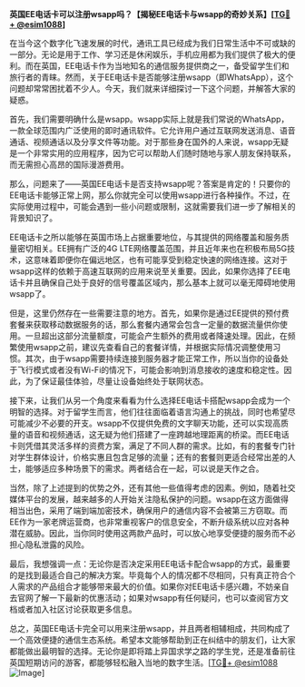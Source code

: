 **英国EE电话卡可以注册wsapp吗？【揭秘EE电话卡与wsapp的奇妙关系】[[TG💪+ @esim1088](https://t.me/s/esim1088)]**

在当今这个数字化飞速发展的时代，通讯工具已经成为我们日常生活中不可或缺的一部分。无论是用于工作、学习还是休闲娱乐，手机应用都为我们提供了极大的便利。而在英国，EE电话卡作为当地知名的通信服务提供商之一，备受留学生们和旅行者的青睐。然而，关于EE电话卡是否能够注册wsapp（即WhatsApp），这个问题却常常困扰着不少人。今天，我们就来详细探讨一下这个问题，并解答大家的疑惑。

首先，我们需要明确什么是wsapp。wsapp实际上就是我们常说的WhatsApp，一款全球范围内广泛使用的即时通讯软件。它允许用户通过互联网发送消息、语音通话、视频通话以及分享文件等功能。对于那些身在国外的人来说，wsapp无疑是一个非常实用的应用程序，因为它可以帮助人们随时随地与家人朋友保持联系，而无需担心高昂的国际漫游费用。

那么，问题来了——英国EE电话卡是否支持wsapp呢？答案是肯定的！只要你的EE电话卡能够正常上网，那么你就完全可以使用wsapp进行各种操作。不过，在实际使用过程中，可能会遇到一些小问题或限制，这就需要我们进一步了解相关的背景知识了。

EE电话卡之所以能够在英国市场上占据重要地位，与其提供的网络覆盖和服务质量密切相关。EE拥有广泛的4G LTE网络覆盖范围，并且近年来也在积极布局5G技术，这意味着即便你在偏远地区，也有可能享受到稳定快速的网络连接。这对于wsapp这样的依赖于高速互联网的应用来说至关重要。因此，如果你选择了EE电话卡并且确保自己处于良好的信号覆盖区域内，那么基本上就可以毫无障碍地使用wsapp了。

但是，这里仍然存在一些需要注意的地方。首先，如果你是通过EE提供的预付费套餐来获取移动数据服务的话，那么套餐内通常会包含一定量的数据流量供你使用。一旦超出这部分流量额度，可能会产生额外的费用或者降速处理。因此，在频繁使用wsapp之前，建议先查看自己的套餐详情，并根据实际情况调整使用习惯。其次，由于wsapp需要持续连接到服务器才能正常工作，所以当你的设备处于飞行模式或者没有Wi-Fi的情况下，可能会影响到消息接收的速度和稳定性。因此，为了保证最佳体验，尽量让设备始终处于联网状态。

接下来，让我们从另一个角度来看看为什么选择EE电话卡搭配wsapp会成为一个明智的选择。对于留学生而言，他们往往面临着语言沟通上的挑战，同时也希望尽可能减少不必要的开支。wsapp不仅提供免费的文字聊天功能，还可以实现高质量的语音和视频通话，这无疑为他们搭建了一座跨越地理距离的桥梁。而EE电话卡则凭借其灵活多样的资费方案，满足了不同人群的需求。比如，有的套餐专门针对学生群体设计，价格实惠且包含足够的流量；还有的套餐则更适合经常出差的人士，能够适应多种场景下的需求。两者结合在一起，可以说是天作之合。

当然，除了上述提到的优势之外，还有其他一些值得考虑的因素。例如，随着社交媒体平台的发展，越来越多的人开始关注隐私保护的问题。wsapp在这方面做得相当出色，采用了端到端加密技术，确保用户的通信内容不会被第三方窃取。而EE作为一家老牌运营商，也非常重视客户的信息安全，不断升级系统以应对各种潜在威胁。因此，当你同时使用这两款产品时，可以放心地享受便捷的服务而不必担心隐私泄露的风险。

最后，我想强调一点：无论你是否决定采用EE电话卡配合wsapp的方式，最重要的是找到最适合自己的解决方案。毕竟每个人的情况都不尽相同，只有真正符合个人需求的产品组合才能够带来最大的价值。如果你对EE电话卡感兴趣，不妨亲自去官网了解一下最新的优惠活动；如果对wsapp有任何疑问，也可以查阅官方文档或者加入社区讨论获取更多信息。

总之，英国EE电话卡完全可以用来注册wsapp，并且两者相辅相成，共同构成了一个高效便捷的通信生态系统。希望本文能够帮助到正在纠结中的朋友们，让大家都能做出最明智的选择。无论你是即将踏上异国求学之路的学生党，还是准备前往英国短期访问的游客，都能够轻松融入当地的数字生活。[[TG💪+ @esim1088](https://t.me/s/esim1088) ![Image](https://i.postimg.cc/4NQfJmqS/Snipaste-2025-05-13-00-14-12.png)]